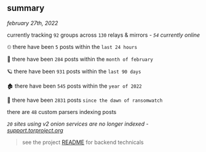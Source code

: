 
## summary
_february 27th, 2022_

currently tracking `92` groups across `130` relays & mirrors - _`54` currently online_

⏲ there have been `5` posts within the `last 24 hours`

🦈 there have been `284` posts within the `month of february`

🪐 there have been `931` posts within the `last 90 days`

🏚 there have been `545` posts within the `year of 2022`

🦕 there have been `2831` posts `since the dawn of ransomwatch`

there are `48` custom parsers indexing posts

_`20` sites using v2 onion services are no longer indexed - [support.torproject.org](https://support.torproject.org/onionservices/v2-deprecation/)_

> see the project [README](https://github.com/thetanz/ransomwatch#ransomwatch--) for backend technicals
